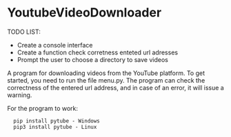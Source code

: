 # YoutubeVideoDownloader
TODO LIST:
  * Create a console interface
  * Create a function check corretness enteted url adresses
  * Prompt the user to choose a directory to save videos

A program for downloading videos from the YouTube platform. To get started, you need to run the file menu.py. The program can check the correctness of the entered url address, and in case of an error, it will issue a warning.

For the program to work:
```
  pip install pytube - Windows
  pip3 install pytube - Linux
```
